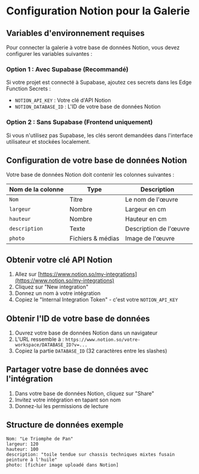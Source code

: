 # Configuration Notion pour la Galerie

## Variables d'environnement requises

Pour connecter la galerie à votre base de données Notion, vous devez configurer les variables suivantes :

### Option 1 : Avec Supabase (Recommandé)
Si votre projet est connecté à Supabase, ajoutez ces secrets dans les Edge Function Secrets :

- `NOTION_API_KEY` : Votre clé d'API Notion
- `NOTION_DATABASE_ID` : L'ID de votre base de données Notion

### Option 2 : Sans Supabase (Frontend uniquement)
Si vous n'utilisez pas Supabase, les clés seront demandées dans l'interface utilisateur et stockées localement.

## Configuration de votre base de données Notion

Votre base de données Notion doit contenir les colonnes suivantes :

| Nom de la colonne | Type | Description |
|-------------------|------|-------------|
| `Nom` | Titre | Le nom de l'œuvre |
| `largeur` | Nombre | Largeur en cm |
| `hauteur` | Nombre | Hauteur en cm |
| `description` | Texte | Description de l'œuvre |
| `photo` | Fichiers & médias | Image de l'œuvre |

## Obtenir votre clé API Notion

1. Allez sur [https://www.notion.so/my-integrations](https://www.notion.so/my-integrations)
2. Cliquez sur "New integration"
3. Donnez un nom à votre intégration
4. Copiez le "Internal Integration Token" - c'est votre `NOTION_API_KEY`

## Obtenir l'ID de votre base de données

1. Ouvrez votre base de données Notion dans un navigateur
2. L'URL ressemble à : `https://www.notion.so/votre-workspace/DATABASE_ID?v=...`
3. Copiez la partie `DATABASE_ID` (32 caractères entre les slashes)

## Partager votre base de données avec l'intégration

1. Dans votre base de données Notion, cliquez sur "Share"
2. Invitez votre intégration en tapant son nom
3. Donnez-lui les permissions de lecture

## Structure de données exemple

```
Nom: "Le Triomphe de Pan"
largeur: 120
hauteur: 100  
description: "toile tendue sur chassis techniques mixtes fusain peinture à l'huile"
photo: [fichier image uploadé dans Notion]
```